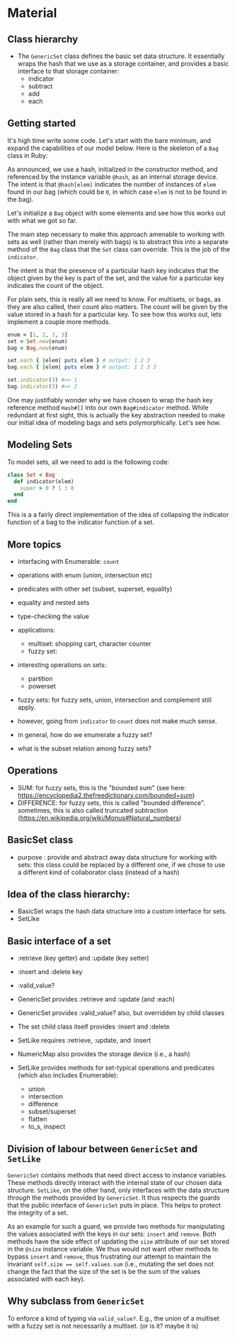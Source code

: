 # Material

## Class hierarchy

- The `GenericSet` class defines the basic set data structure. It essentially wraps the hash that we use as a storage container, and provides a basic interface to that storage container:
  - indicator
  - subtract
  - add
  - each

## Getting started

It's high time write some code. Let's start with the bare minimum, and expand the capabilities of our model below. Here is the skeleton of a `Bag` class in Ruby:

As announced, we use a hash, initialized in the constructor method, and referenced by the instance variable `@hash`, as an internal storage device. The intent is that `@hash[elem]` indicates the number of instances of `elem` found in our bag (which could be `0`, in which case `elem` is not to be found in the bag).

Let's initialize a `Bag` object with some elements and see how this works out with what we got so far.

The main step necessary to make this approach amenable to working with sets as well (rather than merely with bags) is to abstract this into a separate method of the `Bag` class that the `Set` class can override. This is the job of the `indicator`.


The intent is that the presence of a particular hash key indicates that the object given by the key is part of the set, and the value for a particular key indicates the count of the object.

For plain sets, this is really all we need to know. For multisets, or bags, as they are also called, their count also matters. The count will be given by the value stored in a hash for a particular key. To see how this works out, lets implement a couple more methods.  

```ruby
enum = [1, 2, 3, 3]
set = Set.new(enum)
bag = Bag.new(enum)

set.each { |elem| puts elem } # output: 1 2 3
bag.each { |elem| puts elem } # output: 1 2 3 3

set.indicator(3) #=> 1
bag.indicator(3) #=> 2
```

One may justifiably wonder why we have chosen to wrap the hash key reference method `Hash#[]` into our own `Bag#indicator` method. While redundant at first sight, this is actually the key abstraction needed to make our initial idea of modeling bags and sets polymorphically. Let's see how.

## Modeling Sets

To model sets, all we need to add is the following code:

```ruby
class Set < Bag
  def indicator(elem)
    super > 0 ? 1 : 0
  end
end
```

This is a a fairly direct implementation of the idea of collapsing the indicator function of a bag to the indicator function of a set.

## More topics

- interfacing with Enumerable: `count`
- operations with enum (union, intersection etc)
- predicates with other set (subset, superset, equality)
- equality and nested sets
- type-checking the value

- applications:
  - multiset: shopping cart, character counter
  - fuzzy set:

- interesting operations on sets:
  - partition
  - powerset

- fuzzy sets: for fuzzy sets, union, intersection and complement still apply.
- however, going from `indicator` to `count` does not make much sense.
- in general, how do we enumerate a fuzzy set?
- what is the subset relation among fuzzy sets?


## Operations

- SUM: for fuzzy sets, this is the "bounded sum" (see here: https://encyclopedia2.thefreedictionary.com/bounded+sum)
- DIFFERENCE: for fuzzy sets, this is called "bounded difference". sometimes, this is also called truncated subtraction (https://en.wikipedia.org/wiki/Monus#Natural_numbers)

## BasicSet class

- purpose : provide and abstract away data structure for working with sets: this class could be replaced by a different one, if we chose to use a different kind of collaborator class (instead of a hash)

## Idea of the class hierarchy:

- BasicSet wraps the hash data structure into a custom interface for sets.
- SetLike

## Basic interface of a set

- :retrieve (key getter) and :update (key setter)
- :insert and :delete key
- :valid_value?

- GenericSet provides :retrieve and :update (and :each)
- GenericSet provides :valid_value? also, but overridden by child classes
- The set child class itself provides :insert and :delete
- SetLike requires :retrieve, :update, and :insert

- NumericMap also provides the storage device (i.e., a hash)

- SetLike provides methods for set-typical operations and predicates (which also includes Enumerable):
  - union
  - intersection
  - difference
  - subset/superset
  - flatten
  - to_s, inspect

## Division of labour between `GenericSet` and `SetLike`

`GenericSet` contains methods that need direct access to instance variables. These methods directly interact with the internal state of our chosen data structure. `SetLike`, on the other hand, only interfaces with the data structure *through* the methods provided by `GenericSet`. It thus respects the guards that the public interface of `GenericSet` puts in place. This helps to protect the integrity of a set.

As an example for such a guard, we provide two methods for manipulating the values associated with the keys in our sets: `insert` and `remove`. Both methods have the side effect of updating the `size` attribute of our set stored in the `@size` instance variable. We thus would not want other methods to bypass `insert` and `remove`, thus frustrating our attempt to maintain the invariant `self.size == self.values.sum` (i.e., mutating the set does not change the fact that the size of the set is be the sum of the values associated with each key).

## Why subclass from `GenericSet`

To enforce a kind of typing via `valid_value?`. E.g., the union of a multiset with a fuzzy set is not necessarily a multiset. (or is it? maybe it is)
